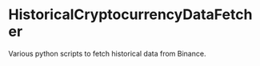 # HistoricalCryptocurrencyDataFetcher

Various python scripts to fetch historical data from Binance.